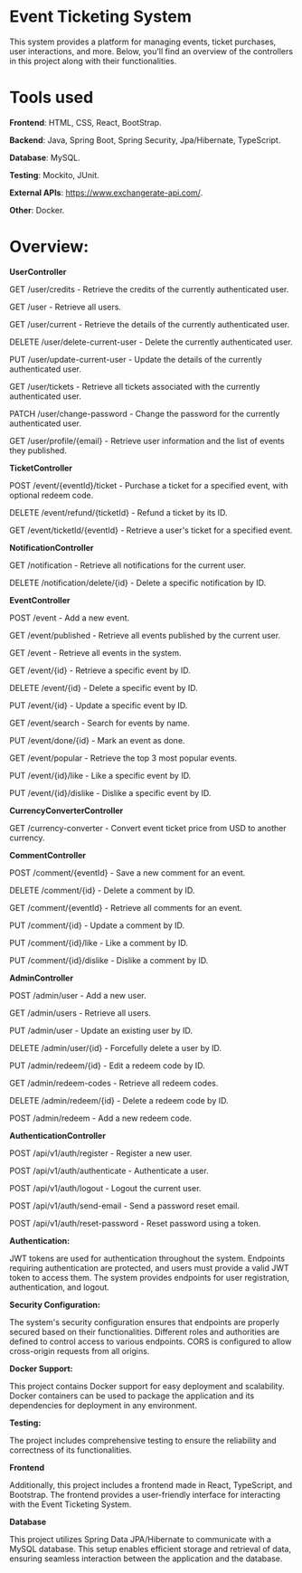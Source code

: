 # **Event Ticketing System**

This system provides a platform for managing events, ticket purchases, user interactions, and more. 
Below, you'll find an overview of the controllers in this project along with their functionalities.

# **Tools used**

**Frontend**: HTML, CSS, React, BootStrap.

**Backend**: Java, Spring Boot, Spring Security, Jpa/Hibernate, TypeScript.

**Database**: MySQL.

**Testing**: Mockito, JUnit.

**External APIs**: https://www.exchangerate-api.com/.

**Other**: Docker.

# **Overview:**

**UserController**

GET /user/credits - Retrieve the credits of the currently authenticated user.

GET /user - Retrieve all users.

GET /user/current - Retrieve the details of the currently authenticated user.

DELETE /user/delete-current-user - Delete the currently authenticated user.

PUT /user/update-current-user - Update the details of the currently authenticated user.

GET /user/tickets - Retrieve all tickets associated with the currently authenticated user.

PATCH /user/change-password - Change the password for the currently authenticated user.

GET /user/profile/{email} - Retrieve user information and the list of events they published.

**TicketController**

POST /event/{eventId}/ticket - Purchase a ticket for a specified event, with optional redeem code.

DELETE /event/refund/{ticketId} - Refund a ticket by its ID.

GET /event/ticketId/{eventId} - Retrieve a user's ticket for a specified event.

**NotificationController**

GET /notification - Retrieve all notifications for the current user.

DELETE /notification/delete/{id} - Delete a specific notification by ID.

**EventController**

POST /event - Add a new event.

GET /event/published - Retrieve all events published by the current user.

GET /event - Retrieve all events in the system.

GET /event/{id} - Retrieve a specific event by ID.

DELETE /event/{id} - Delete a specific event by ID.

PUT /event/{id} - Update a specific event by ID.

GET /event/search - Search for events by name.

PUT /event/done/{id} - Mark an event as done.

GET /event/popular - Retrieve the top 3 most popular events.

PUT /event/{id}/like - Like a specific event by ID.

PUT /event/{id}/dislike - Dislike a specific event by ID.

**CurrencyConverterController**

GET /currency-converter - Convert event ticket price from USD to another currency.

**CommentController**

POST /comment/{eventId} - Save a new comment for an event.

DELETE /comment/{id} - Delete a comment by ID.

GET /comment/{eventId} - Retrieve all comments for an event.

PUT /comment/{id} - Update a comment by ID.

PUT /comment/{id}/like - Like a comment by ID.

PUT /comment/{id}/dislike - Dislike a comment by ID.

**AdminController**

POST /admin/user - Add a new user.

GET /admin/users - Retrieve all users.

PUT /admin/user - Update an existing user by ID.

DELETE /admin/user/{id} - Forcefully delete a user by ID.

PUT /admin/redeem/{id} - Edit a redeem code by ID.

GET /admin/redeem-codes - Retrieve all redeem codes.

DELETE /admin/redeem/{id} - Delete a redeem code by ID.

POST /admin/redeem - Add a new redeem code.

**AuthenticationController**

POST /api/v1/auth/register - Register a new user.

POST /api/v1/auth/authenticate - Authenticate a user.

POST /api/v1/auth/logout - Logout the current user.

POST /api/v1/auth/send-email - Send a password reset email.

POST /api/v1/auth/reset-password - Reset password using a token.

**Authentication:**

JWT tokens are used for authentication throughout the system.
Endpoints requiring authentication are protected, and users must provide a valid JWT token to access them.
The system provides endpoints for user registration, authentication, and logout.

**Security Configuration:**

The system's security configuration ensures that endpoints are properly secured based on their functionalities.
Different roles and authorities are defined to control access to various endpoints.
CORS is configured to allow cross-origin requests from all origins.

**Docker Support:**

This project contains Docker support for easy deployment and scalability.
Docker containers can be used to package the application and its dependencies for deployment in any environment.

**Testing:**

The project includes comprehensive testing to ensure the reliability and correctness of its functionalities.

**Frontend**

Additionally, this project includes a frontend made in React, TypeScript, and Bootstrap. 
The frontend provides a user-friendly interface for interacting with the Event Ticketing System.

**Database**

This project utilizes Spring Data JPA/Hibernate to communicate with a MySQL database. 
This setup enables efficient storage and retrieval of data, ensuring seamless interaction between the application and the database.
